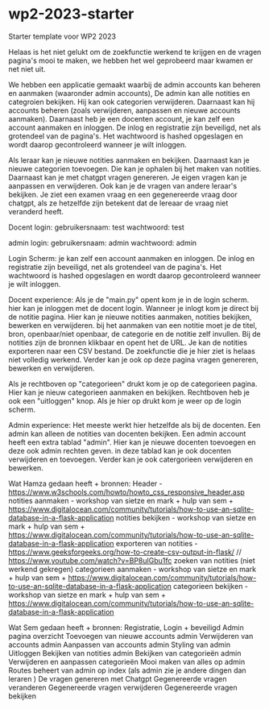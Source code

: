 # wp2-2023-starter
Starter template voor WP2 2023

Helaas is het niet gelukt om de zoekfunctie werkend te krijgen en de vragen pagina's mooi te maken, we hebben het wel geprobeerd maar kwamen er net niet uit.

We hebben een applicatie gemaakt waarbij de admin accounts kan beheren en aanmaken (waaronder admin accounts), De admin kan alle notities en categroien bekijken. Hij kan ook categorien verwijderen. Daarnaast kan hij accounts beheren (zoals verwijderen, aanpassen en nieuwe accounts aanmaken). Daarnaast heb je een docenten account, je kan zelf een account aanmaken en inloggen. De inlog en registratie zijn beveiligd, net als grotendeel van de pagina's. Het wachtwoord is hashed opgeslagen en wordt daarop gecontroleerd wanneer je wilt inloggen. 

Als leraar kan je nieuwe notities aanmaken en bekijken. Daarnaast kan je nieuwe categorien toevoegen. Die kan je ophalen bij het maken van notities. Daarnaast kan je met chatgpt vragen genereren. Je eigen vragen kan je aanpassen en verwijderen. Ook kan je de vragen van andere leraar's bekijken. Je ziet een examen vraag en een gegenereerde vraag door chatgpt, als ze hetzelfde zijn betekent dat de lereaar de vraag niet veranderd heeft.



Docent login:
gebruikersnaam: test
wachtwoord: test

admin login:
gebruikersnaam: admin
wachtwoord: admin


Login Scherm:
je kan zelf een account aanmaken en inloggen. De inlog en registratie zijn beveiligd, net als grotendeel van de pagina's. Het wachtwoord is hashed opgeslagen en wordt daarop gecontroleerd wanneer je wilt inloggen.


Docent experience:
Als je de "main.py" opent kom je in de login scherm. hier kan je inloggen met de docent login. Wanneer je inlogt kom je direct bij de notitie pagina. 
Hier kan je nieuwe notities aanmaken, notities bekijken, bewerken en verwijderen. bij het aanmaken van een notitie moet je de titel, bron, openbaar/niet openbaar, de categorie en de notitie zelf invullen. Bij de notities zijn de bronnen klikbaar en opent het de URL. Je kan de notities exporteren naar een CSV bestand. De zoekfunctie die je hier ziet is helaas niet volledig werkend. Verder kan je ook op deze pagina vragen genereren, bewerken en verwijderen.

Als je rechtboven op "categorieen" drukt kom je op de categorieen pagina. Hier kan je nieuw categorieen aanmaken en bekijken. Rechtboven heb je ook een "uitloggen" knop. Als je hier op drukt kom je weer op de login scherm.


Admin experience:
Het meeste werkt hier hetzelfde als bij de docenten. Een admin kan alleen de notities van docenten bekijken. Een admin account heeft een extra tablad "admin". Hier kan je nieuwe docenten toevoegen en deze ook admin rechten geven. in deze tablad kan je ook docenten verwijderen en toevoegen. Verder kan je ook catergorieen verwijderen en bewerken.


Wat Hamza gedaan heeft + bronnen:
Header - https://www.w3schools.com/howto/howto_css_responsive_header.asp
notities aanmaken - workshop van sietze en mark + hulp van sem + https://www.digitalocean.com/community/tutorials/how-to-use-an-sqlite-database-in-a-flask-application
notities bekijken - workshop van sietze en mark + hulp van sem + https://www.digitalocean.com/community/tutorials/how-to-use-an-sqlite-database-in-a-flask-application
exporteren van notities - https://www.geeksforgeeks.org/how-to-create-csv-output-in-flask/ // https://www.youtube.com/watch?v=BP8ulGbu1fc
zoeken van notities (niet werkend gekregen) 
categorieen aanmaken - workshop van sietze en mark + hulp van sem + https://www.digitalocean.com/community/tutorials/how-to-use-an-sqlite-database-in-a-flask-application
categorieen bekijken - workshop van sietze en mark + hulp van sem + https://www.digitalocean.com/community/tutorials/how-to-use-an-sqlite-database-in-a-flask-application


Wat Sem gedaan heeft + bronnen:
Registratie,
Login + beveiligd
Admin pagina overzicht 
Toevoegen van nieuwe accounts admin
Verwijderen van accounts admin
Aanpassen van accounts admin
Styling van admin
Uitloggen
Bekijken van notities admin
Bekijken van categorieën admin
Verwijderen en aanpassen categorieën 
Mooi maken van alles op admin
Routes beheert van admin op index (als admin zie je andere dingen dan leraren )
De vragen genereren met Chatgpt
Gegenereerde vragen veranderen
Gegenereerde vragen verwijderen
Gegenereerde vragen bekijken